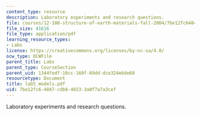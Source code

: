 ```yaml
---
content_type: resource
description: Laboratory experiments and research questions.
file: courses/12-108-structure-of-earth-materials-fall-2004/7be12fc64847cdb846533a0f7a7a3cef_lab5_models.pdf
file_size: 41616
file_type: application/pdf
learning_resource_types:
- Labs
license: https://creativecommons.org/licenses/by-nc-sa/4.0/
ocw_type: OCWFile
parent_title: Labs
parent_type: CourseSection
parent_uid: 1344fedf-10cc-160f-69dd-dce324e6de68
resourcetype: Document
title: lab5_models.pdf
uid: 7be12fc6-4847-cdb8-4653-3a0f7a7a3cef
---
```

Laboratory experiments and research questions.